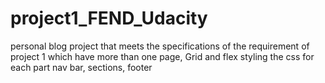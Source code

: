 # project1_FEND_Udacity
personal blog project that meets the specifications of the requirement of project 1 which have more than one page, Grid and flex 
styling the css for each part nav bar, sections, footer
